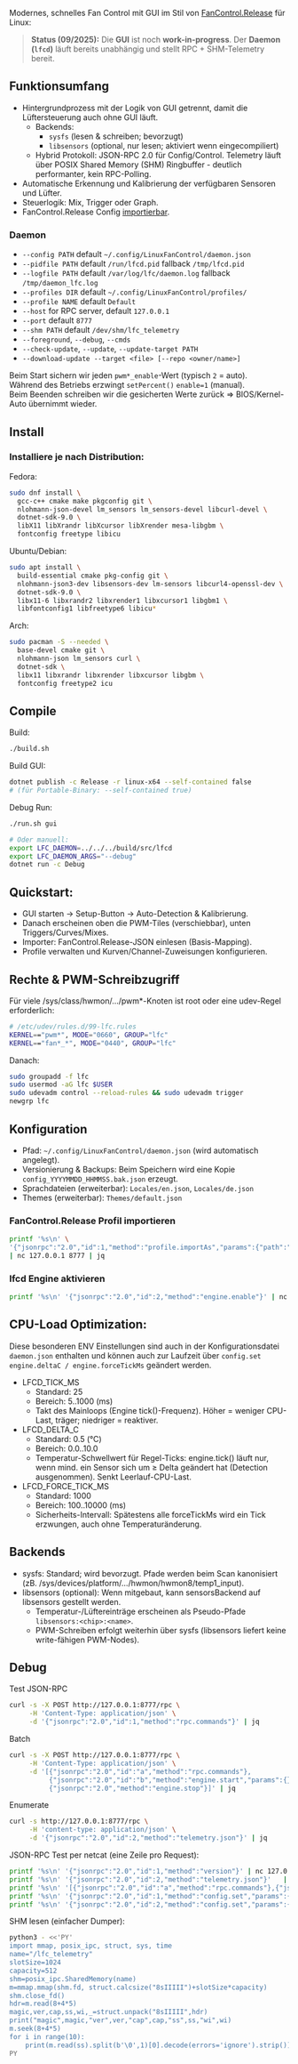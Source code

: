 Modernes, schnelles Fan Control mit GUI im Stil von [FanControl.Release](https://github.com/Rem0o/FanControl.Releases) für Linux:


> **Status (09/2025):** Die **GUI** ist noch **work-in-progress**. Der **Daemon (`lfcd`)** läuft bereits unabhängig und stellt RPC + SHM-Telemetry bereit.


## Funktionsumfang
- Hintergrundprozess mit der Logik von GUI getrennt, damit die Lüftersteuerung auch ohne GUI läuft.
  - Backends:  
    - `sysfs` (lesen & schreiben; bevorzugt)  
    - `libsensors` (optional, nur lesen; aktiviert wenn eingecompiliert)  
  - Hybrid Protokoll: JSON-RPC 2.0 für Config/Control. Telemetry läuft über POSIX Shared Memory (SHM) Ringbuffer - deutlich performanter, kein RPC-Polling.
- Automatische Erkennung und Kalibrierung der verfügbaren Sensoren und Lüfter.
- Steuerlogik: Mix, Trigger oder Graph.
- FanControl.Release Config [importierbar](docs/import.md).


### Daemon
- `--config PATH` default `~/.config/LinuxFanControl/daemon.json`
- `--pidfile PATH` default `/run/lfcd.pid` fallback `/tmp/lfcd.pid`
- `--logfile PATH` default `/var/log/lfc/daemon.log` fallback `/tmp/daemon_lfc.log`
- `--profiles DIR` default `~/.config/LinuxFanControl/profiles/`
- `--profile NAME` default `Default`
- `--host` for RPC server, default `127.0.0.1`
- `--port` default `8777`
- `--shm PATH` default `/dev/shm/lfc_telemetry`
- `--foreground`, `--debug`, `--cmds`
- `--check-update`, `--update`, `--update-target PATH`
- `--download-update --target <file> [--repo <owner/name>]`

Beim Start sichern wir jeden `pwm*_enable`-Wert (typisch `2` = auto).<br>
Während des Betriebs erzwingt `setPercent()` `enable=1` (manual).<br>
Beim Beenden schreiben wir die gesicherten Werte zurück ⇒ BIOS/Kernel-Auto übernimmt wieder.


## Install
### Installiere je nach Distribution:

Fedora:
```bash
sudo dnf install \
  gcc-c++ cmake make pkgconfig git \
  nlohmann-json-devel lm_sensors lm_sensors-devel libcurl-devel \
  dotnet-sdk-9.0 \
  libX11 libXrandr libXcursor libXrender mesa-libgbm \
  fontconfig freetype libicu
```
Ubuntu/Debian:
```bash
sudo apt install \
  build-essential cmake pkg-config git \
  nlohmann-json3-dev libsensors-dev lm-sensors libcurl4-openssl-dev \
  dotnet-sdk-9.0 \
  libx11-6 libxrandr2 libxrender1 libxcursor1 libgbm1 \
  libfontconfig1 libfreetype6 libicu*
```
Arch:
```bash
sudo pacman -S --needed \
  base-devel cmake git \
  nlohmann-json lm_sensors curl \
  dotnet-sdk \
  libx11 libxrandr libxrender libxcursor libgbm \
  fontconfig freetype2 icu
```


## Compile

Build:
```bash
./build.sh
```
Build GUI:
```bash
dotnet publish -c Release -r linux-x64 --self-contained false
# (für Portable-Binary: --self-contained true)
```

Debug Run:
```bash
./run.sh gui

# Oder manuell:
export LFC_DAEMON=../../../build/src/lfcd
export LFC_DAEMON_ARGS="--debug"
dotnet run -c Debug
```


## Quickstart:
- GUI starten → Setup-Button → Auto-Detection & Kalibrierung.
- Danach erscheinen oben die PWM-Tiles (verschiebbar), unten Triggers/Curves/Mixes.
- Importer: FanControl.Release-JSON einlesen (Basis-Mapping).
- Profile verwalten und Kurven/Channel-Zuweisungen konfigurieren.


## Rechte & PWM-Schreibzugriff
Für viele /sys/class/hwmon/.../pwm*-Knoten ist root oder eine udev-Regel erforderlich:
```bash
# /etc/udev/rules.d/99-lfc.rules
KERNEL=="pwm*", MODE="0660", GROUP="lfc"
KERNEL=="fan*_*", MODE="0440", GROUP="lfc"
```
Danach:
```bash
sudo groupadd -f lfc
sudo usermod -aG lfc $USER
sudo udevadm control --reload-rules && sudo udevadm trigger
newgrp lfc
```

## Konfiguration
- Pfad: `~/.config/LinuxFanControl/daemon.json` (wird automatisch angelegt).
- Versionierung & Backups: Beim Speichern wird eine Kopie `config_YYYYMMDD_HHMMSS.bak.json` erzeugt.
- Sprachdateien (erweiterbar): `Locales/en.json`, `Locales/de.json`
- Themes (erweiterbar): `Themes/default.json`

### FanControl.Release Profil importieren
```bash
printf '%s\n' \
'{"jsonrpc":"2.0","id":1,"method":"profile.importAs","params":{"path":"/pfad/zur/userConfig.json","name":"Default"}}' \
| nc 127.0.0.1 8777 | jq
```
### lfcd Engine aktivieren
```bash
printf '%s\n' '{"jsonrpc":"2.0","id":2,"method":"engine.enable"}' | nc 127.0.0.1 8777 | jq
```


##  CPU-Load Optimization:
Diese besonderen ENV Einstellungen sind auch in der Konfigurationsdatei `daemon.json` enthalten und können auch zur Laufzeit über `config.set engine.deltaC / engine.forceTickMs` geändert werden.
- LFCD_TICK_MS
  - Standard: 25
  - Bereich: 5..1000 (ms)
  - Takt des Mainloops (Engine tick()-Frequenz). Höher = weniger CPU-Last, träger; niedriger = reaktiver.
- LFCD_DELTA_C
  - Standard: 0.5 (°C)
  - Bereich: 0.0..10.0
  - Temperatur-Schwellwert für Regel-Ticks: engine.tick() läuft nur, wenn mind. ein Sensor sich um ≥ Delta geändert hat (Detection ausgenommen). Senkt Leerlauf-CPU-Last.
- LFCD_FORCE_TICK_MS
  - Standard: 1000
  - Bereich: 100..10000 (ms)
  - Sicherheits-Intervall: Spätestens alle forceTickMs wird ein Tick erzwungen, auch ohne Temperaturänderung.

  
## Backends
- sysfs: Standard; wird bevorzugt. Pfade werden beim Scan kanonisiert (zB. /sys/devices/platform/.../hwmon/hwmon8/temp1_input).
- libsensors (optional): Wenn mitgebaut, kann sensorsBackend auf libsensors gestellt werden.
  - Temperatur-/Lüftereinträge erscheinen als Pseudo-Pfade `libsensors:<chip>:<name>`.
  - PWM-Schreiben erfolgt weiterhin über sysfs (libsensors liefert keine write-fähigen PWM-Nodes).


## Debug
Test JSON-RPC
```bash
curl -s -X POST http://127.0.0.1:8777/rpc \
     -H 'Content-Type: application/json' \
     -d '{"jsonrpc":"2.0","id":1,"method":"rpc.commands"}' | jq
```
Batch
```bash
curl -s -X POST http://127.0.0.1:8777/rpc \
     -H 'Content-Type: application/json' \
     -d '[{"jsonrpc":"2.0","id":"a","method":"rpc.commands"},
          {"jsonrpc":"2.0","id":"b","method":"engine.start","params":{}},
          {"jsonrpc":"2.0","method":"engine.stop"}]' | jq
```
Enumerate
```bash
curl -s http://127.0.0.1:8777/rpc \
     -H 'content-type: application/json' \
     -d '{"jsonrpc":"2.0","id":2,"method":"telemetry.json"}' | jq
```
JSON-RPC Test per netcat (eine Zeile pro Request):
```bash
printf '%s\n' '{"jsonrpc":"2.0","id":1,"method":"version"}' | nc 127.0.0.1 8777 | jq
printf '%s\n' '{"jsonrpc":"2.0","id":2,"method":"telemetry.json"}'   | nc 127.0.0.1 8777 | jq
printf '%s\n' '[{"jsonrpc":"2.0","id":"a","method":"rpc.commands"},{"jsonrpc":"2.0","method":"engine.start"}]' | nc 127.0.0.1 8777 | jq
printf '%s\n' '{"jsonrpc":"2.0","id":1,"method":"config.set","params":{"key":"engine.deltaC","value":0.7}}' | nc 127.0.0.1 8777 | jq
printf '%s\n' '{"jsonrpc":"2.0","id":2,"method":"config.set","params":{"key":"engine.forceTickMs","value":1500}}' | nc 127.0.0.1 8777 | jq
```
SHM lesen (einfacher Dumper):
```bash
python3 - <<'PY'
import mmap, posix_ipc, struct, sys, time
name="/lfc_telemetry"
slotSize=1024
capacity=512
shm=posix_ipc.SharedMemory(name)
m=mmap.mmap(shm.fd, struct.calcsize("8sIIIII")+slotSize*capacity)
shm.close_fd()
hdr=m.read(8+4*5)
magic,ver,cap,ss,wi,_=struct.unpack("8sIIIII",hdr)
print("magic",magic,"ver",ver,"cap",cap,"ss",ss,"wi",wi)
m.seek(8+4*5)
for i in range(10):
    print(m.read(ss).split(b'\0',1)[0].decode(errors='ignore').strip())
PY
```
